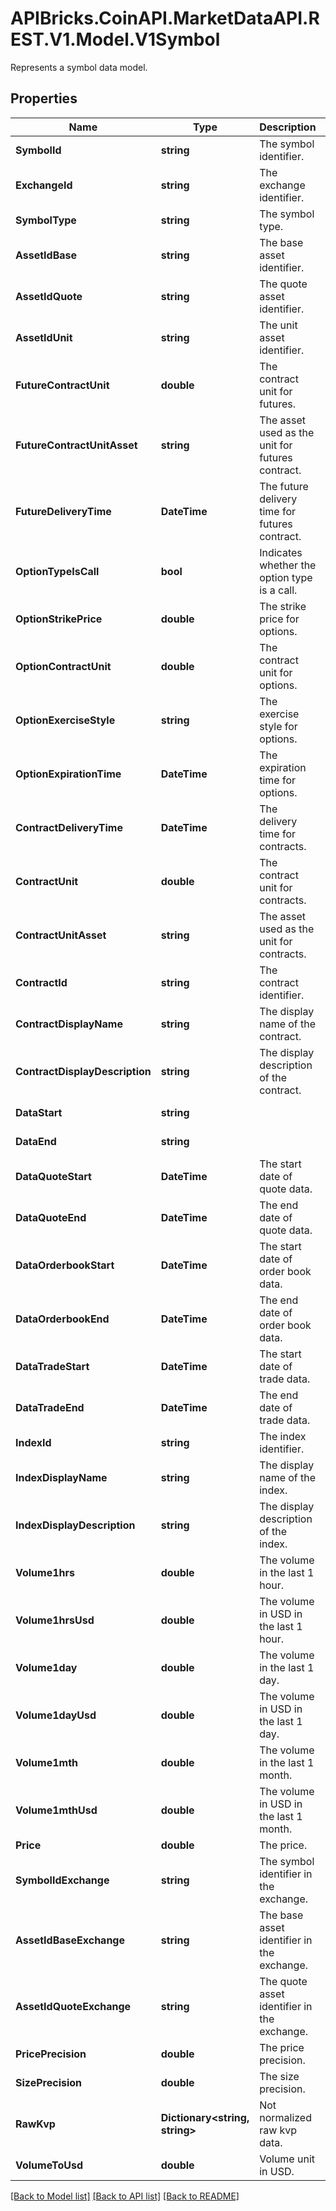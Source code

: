 # APIBricks.CoinAPI.MarketDataAPI.REST.V1.Model.V1Symbol
Represents a symbol data model.

## Properties

Name | Type | Description | Notes
------------ | ------------- | ------------- | -------------
**SymbolId** | **string** | The symbol identifier. | [optional] 
**ExchangeId** | **string** | The exchange identifier. | [optional] 
**SymbolType** | **string** | The symbol type. | [optional] 
**AssetIdBase** | **string** | The base asset identifier. | [optional] 
**AssetIdQuote** | **string** | The quote asset identifier. | [optional] 
**AssetIdUnit** | **string** | The unit asset identifier. | [optional] 
**FutureContractUnit** | **double** | The contract unit for futures. | [optional] 
**FutureContractUnitAsset** | **string** | The asset used as the unit for futures contract. | [optional] 
**FutureDeliveryTime** | **DateTime** | The future delivery time for futures contract. | [optional] 
**OptionTypeIsCall** | **bool** | Indicates whether the option type is a call. | [optional] 
**OptionStrikePrice** | **double** | The strike price for options. | [optional] 
**OptionContractUnit** | **double** | The contract unit for options. | [optional] 
**OptionExerciseStyle** | **string** | The exercise style for options. | [optional] 
**OptionExpirationTime** | **DateTime** | The expiration time for options. | [optional] 
**ContractDeliveryTime** | **DateTime** | The delivery time for contracts. | [optional] 
**ContractUnit** | **double** | The contract unit for contracts. | [optional] 
**ContractUnitAsset** | **string** | The asset used as the unit for contracts. | [optional] 
**ContractId** | **string** | The contract identifier. | [optional] 
**ContractDisplayName** | **string** | The display name of the contract. | [optional] 
**ContractDisplayDescription** | **string** | The display description of the contract. | [optional] 
**DataStart** | **string** |  | [optional] [readonly] 
**DataEnd** | **string** |  | [optional] [readonly] 
**DataQuoteStart** | **DateTime** | The start date of quote data. | [optional] 
**DataQuoteEnd** | **DateTime** | The end date of quote data. | [optional] 
**DataOrderbookStart** | **DateTime** | The start date of order book data. | [optional] 
**DataOrderbookEnd** | **DateTime** | The end date of order book data. | [optional] 
**DataTradeStart** | **DateTime** | The start date of trade data. | [optional] 
**DataTradeEnd** | **DateTime** | The end date of trade data. | [optional] 
**IndexId** | **string** | The index identifier. | [optional] 
**IndexDisplayName** | **string** | The display name of the index. | [optional] 
**IndexDisplayDescription** | **string** | The display description of the index. | [optional] 
**Volume1hrs** | **double** | The volume in the last 1 hour. | [optional] 
**Volume1hrsUsd** | **double** | The volume in USD in the last 1 hour. | [optional] 
**Volume1day** | **double** | The volume in the last 1 day. | [optional] 
**Volume1dayUsd** | **double** | The volume in USD in the last 1 day. | [optional] 
**Volume1mth** | **double** | The volume in the last 1 month. | [optional] 
**Volume1mthUsd** | **double** | The volume in USD in the last 1 month. | [optional] 
**Price** | **double** | The price. | [optional] 
**SymbolIdExchange** | **string** | The symbol identifier in the exchange. | [optional] 
**AssetIdBaseExchange** | **string** | The base asset identifier in the exchange. | [optional] 
**AssetIdQuoteExchange** | **string** | The quote asset identifier in the exchange. | [optional] 
**PricePrecision** | **double** | The price precision. | [optional] 
**SizePrecision** | **double** | The size precision. | [optional] 
**RawKvp** | **Dictionary&lt;string, string&gt;** | Not normalized raw kvp data. | [optional] 
**VolumeToUsd** | **double** | Volume unit in USD. | [optional] 

[[Back to Model list]](../../README.md#documentation-for-models) [[Back to API list]](../../README.md#documentation-for-api-endpoints) [[Back to README]](../../README.md)

